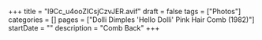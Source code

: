+++
title = "l9Cc_u4ooZICsjCzvJER.avif"
draft = false
tags = ["Photos"]
categories = []
pages = ["Dolli Dimples 'Hello Dolli' Pink Hair Comb (1982)"]
startDate = ""
description = "Comb Back"
+++
